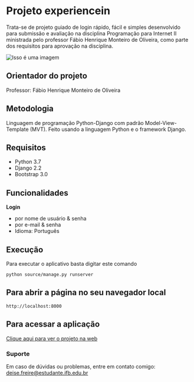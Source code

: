 # Projeto experiencein

Trata-se de projeto guiado de login rápido, fácil e simples desenvolvido para submissão e avaliação na disciplina Programação para Internet II ministrada pelo professor Fábio Henrique Monteiro de Oliveira, como parte dos requisitos para aprovação na disciplina.

![Isso é uma imagem](https://s3.amazonaws.com/caelum-online-public/django/img/11/login.png)


## **Orientador do projeto**

Professor: Fábio Henrique Monteiro de Oliveira

## **Metodologia**
Linguagem de programação Python-Django com padrão Model-View-Template (MVT). Feito usando a linguagem Python e o framework Django.

## **Requisitos**
- Python 3.7
- Django 2.2
- Bootstrap 3.0

## **Funcionalidades**
**Login**
- por nome de usuário & senha
- por e-mail & senha
- Idioma: Português

## **Execução**
Para executar o aplicativo basta digitar este comando
```
python source/manage.py runserver
```
## Para abrir a página no seu navegador local 
`http://localhost:8000`

## **Para acessar a aplicação**
[Clique aqui para ver o projeto na web](http://deisefreire.pythonanywhere.com/login/?next=/)

### **Suporte**
Em caso de dúvidas ou problemas, entre em contato comigo: deise.freire@estudante.ifb.edu.br
